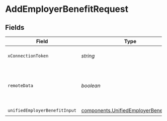# AddEmployerBenefitRequest


## Fields

| Field                                                                                            | Type                                                                                             | Required                                                                                         | Description                                                                                      |
| ------------------------------------------------------------------------------------------------ | ------------------------------------------------------------------------------------------------ | ------------------------------------------------------------------------------------------------ | ------------------------------------------------------------------------------------------------ |
| `xConnectionToken`                                                                               | *string*                                                                                         | :heavy_check_mark:                                                                               | The connection token                                                                             |
| `remoteData`                                                                                     | *boolean*                                                                                        | :heavy_minus_sign:                                                                               | Set to true to include data from the original Hris software.                                     |
| `unifiedEmployerBenefitInput`                                                                    | [components.UnifiedEmployerBenefitInput](../../models/components/unifiedemployerbenefitinput.md) | :heavy_check_mark:                                                                               | N/A                                                                                              |